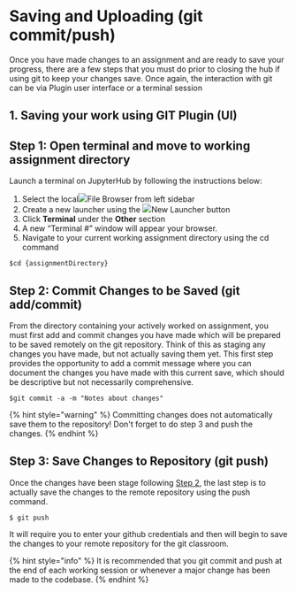 # Saving and Uploading \(git commit/push\)

Once you have made changes to an assignment and are ready to save your progress, there are a few steps that you must do prior to closing the hub if using git to keep your changes save. Once again, the interaction with git can be via Plugin user interface or a terminal session

## 1. Saving your work using GIT Plugin \(UI\)

 

## Step 1: Open terminal and move to working assignment directory

Launch a terminal on JupyterHub by following the instructions below:

1. Select the local![](https://firebasestorage.googleapis.com/v0/b/gitbook-28427.appspot.com/o/assets%2F-LLCCXzhzhO5fUT5UTHC%2F-LMmBQGJ7BT7b2AWahYH%2F-LMlxyNgzr5hNq7NVLZt%2FScreenshot%20from%202018-09-19%2009-14-01.png?alt=media&token=fe7682b4-5b85-4043-bfca-360ffd79dea8)File Browser from left sidebar
2. Create a new launcher using the ![](https://firebasestorage.googleapis.com/v0/b/gitbook-28427.appspot.com/o/assets%2F-LLCCXzhzhO5fUT5UTHC%2F-LMnMc81jihkXNmOWoVK%2F-LMnMdrGWVaRcDlycwXr%2FScreenshot%20from%202018-09-19%2015-46-05.png?alt=media&token=ce6cda07-111d-4da1-a23e-4f84f72b82c6)New Launcher button
3. Click **Terminal** under the **Other** section
4. A new “Terminal \#” window will appear your browser.
5. Navigate to your current working assignment directory using the cd command

```
$cd {assignmentDirectory}
```

## Step 2: Commit Changes to be Saved \(git add/commit\)

From the directory containing your actively worked on assignment, you must first add and commit changes you have made which will be prepared to be saved remotely on the git repository. Think of this as staging any changes you have made, but not actually saving them yet. This first step provides the opportunity to add a commit message where you can document the changes you have made with this current save, which should be descriptive but not necessarily comprehensive.

```
$git commit -a -m "Notes about changes"
```

{% hint style="warning" %}
Committing changes does not automatically save them to the repository! Don't forget to do step 3 and push the changes.
{% endhint %}

## Step 3: Save Changes to Repository \(git push\)

Once the changes have been stage following [Step 2](../github-classroom-student-guide/submitting-assignments.md#step-2-commit-changes-to-be-saved-git-add-commit), the last step is to actually save the changes to the remote repository using the push command.

```
$ git push
```

It will require you to enter your github credentials and then will begin to save the changes to your remote repository for the git classroom. 

{% hint style="info" %}
 It is recommended that you git commit and push at the end of each working session or whenever a major change has been made to the codebase.
{% endhint %}

